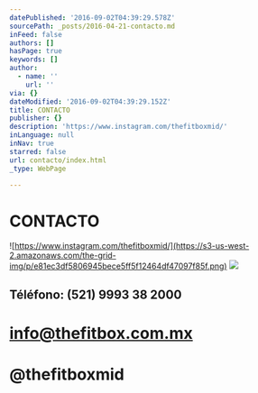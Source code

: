 ```yaml
---
datePublished: '2016-09-02T04:39:29.578Z'
sourcePath: _posts/2016-04-21-contacto.md
inFeed: false
authors: []
hasPage: true
keywords: []
author:
  - name: ''
    url: ''
via: {}
dateModified: '2016-09-02T04:39:29.152Z'
title: CONTACTO
publisher: {}
description: 'https://www.instagram.com/thefitboxmid/'
inLanguage: null
inNav: true
starred: false
url: contacto/index.html
_type: WebPage

---
```

# CONTACTO
![https://www.instagram.com/thefitboxmid/](https://s3-us-west-2.amazonaws.com/the-grid-img/p/e81ec3df5806945bece5ff5f12464df47097f85f.png)
![](https://the-grid-user-content.s3-us-west-2.amazonaws.com/10aa0ab4-352c-4caa-bfe2-b859f6c12425.png)

## Téléfono: (521) 9993 38 2000

# info@thefitbox.com.mx

# @thefitboxmid